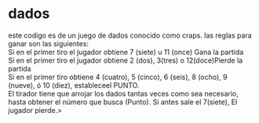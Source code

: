 # dados
este codigo es de un juego de dados conocido como craps. las reglas para ganar son las siguientes:
<br>
Si en el primer tiro el jugador obtiene 7 (siete) u 11 (once) Gana la partida
<br>
Si en el primer tiro el jugador obtiene 2 (dos), 3(tres) o 12(doce)Pierde la partida
<br>
Si en el primer tiro obtiene 4 (cuatro), 5 (cinco), 6 (seis), 8 (ocho), 9 (nueve), ó 10 (diez), estableceel PUNTO.
<br>
El tirador tiene que arrojar los dados tantas veces como sea necesario, hasta obtener el número que busca (Punto). Si antes sale el 7(siete), El jugador pierde.>
